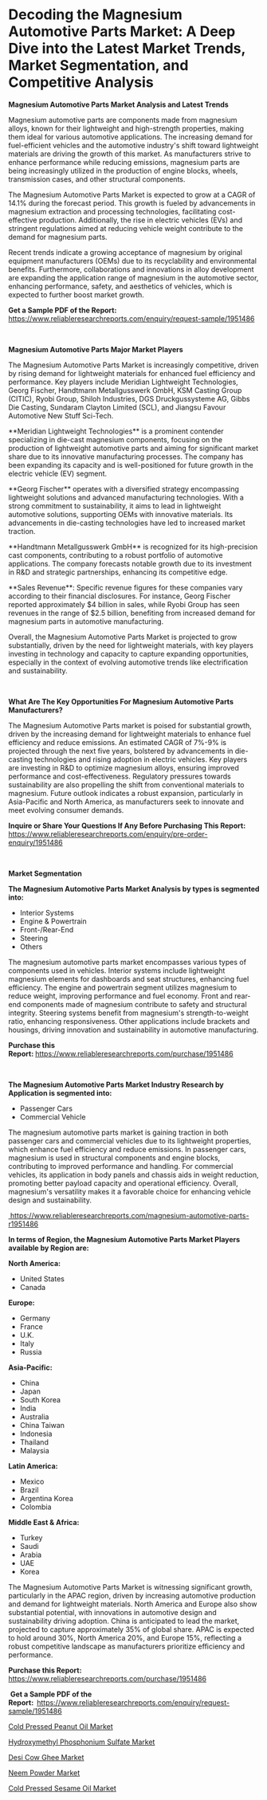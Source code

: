 <p><h1>Decoding the Magnesium Automotive Parts Market: A Deep Dive into the Latest Market Trends, Market Segmentation, and Competitive Analysis</h1></p><p><strong>Magnesium Automotive Parts Market Analysis and Latest Trends</strong></p>
<p><p>Magnesium automotive parts are components made from magnesium alloys, known for their lightweight and high-strength properties, making them ideal for various automotive applications. The increasing demand for fuel-efficient vehicles and the automotive industry's shift toward lightweight materials are driving the growth of this market. As manufacturers strive to enhance performance while reducing emissions, magnesium parts are being increasingly utilized in the production of engine blocks, wheels, transmission cases, and other structural components.</p><p>The Magnesium Automotive Parts Market is expected to grow at a CAGR of 14.1% during the forecast period. This growth is fueled by advancements in magnesium extraction and processing technologies, facilitating cost-effective production. Additionally, the rise in electric vehicles (EVs) and stringent regulations aimed at reducing vehicle weight contribute to the demand for magnesium parts. </p><p>Recent trends indicate a growing acceptance of magnesium by original equipment manufacturers (OEMs) due to its recyclability and environmental benefits. Furthermore, collaborations and innovations in alloy development are expanding the application range of magnesium in the automotive sector, enhancing performance, safety, and aesthetics of vehicles, which is expected to further boost market growth.</p></p>
<p><strong>Get a Sample PDF of the Report:&nbsp;</strong> <a href="https://www.reliableresearchreports.com/enquiry/request-sample/1951486?utm_campaign=2102&utm_medium=2&utm_source=Github&utm_content=ia&utm_term=30012025&utm_id=magnesium-automotive-parts">https://www.reliableresearchreports.com/enquiry/request-sample/1951486</a></p>
<p>&nbsp;</p>
<p><strong>Magnesium Automotive Parts Major Market Players</strong></p>
<p><p>The Magnesium Automotive Parts Market is increasingly competitive, driven by rising demand for lightweight materials for enhanced fuel efficiency and performance. Key players include Meridian Lightweight Technologies, Georg Fischer, Handtmann Metallgusswerk GmbH, KSM Casting Group (CITIC), Ryobi Group, Shiloh Industries, DGS Druckgussysteme AG, Gibbs Die Casting, Sundaram Clayton Limited (SCL), and Jiangsu Favour Automotive New Stuff Sci-Tech.</p><p>**Meridian Lightweight Technologies** is a prominent contender specializing in die-cast magnesium components, focusing on the production of lightweight automotive parts and aiming for significant market share due to its innovative manufacturing processes. The company has been expanding its capacity and is well-positioned for future growth in the electric vehicle (EV) segment.</p><p>**Georg Fischer** operates with a diversified strategy encompassing lightweight solutions and advanced manufacturing technologies. With a strong commitment to sustainability, it aims to lead in lightweight automotive solutions, supporting OEMs with innovative materials. Its advancements in die-casting technologies have led to increased market traction.</p><p>**Handtmann Metallgusswerk GmbH** is recognized for its high-precision cast components, contributing to a robust portfolio of automotive applications. The company forecasts notable growth due to its investment in R&D and strategic partnerships, enhancing its competitive edge.</p><p>**Sales Revenue**: Specific revenue figures for these companies vary according to their financial disclosures. For instance, Georg Fischer reported approximately $4 billion in sales, while Ryobi Group has seen revenues in the range of $2.5 billion, benefiting from increased demand for magnesium parts in automotive manufacturing.</p><p>Overall, the Magnesium Automotive Parts Market is projected to grow substantially, driven by the need for lightweight materials, with key players investing in technology and capacity to capture expanding opportunities, especially in the context of evolving automotive trends like electrification and sustainability.</p></p>
<p>&nbsp;</p>
<p><strong>What Are The Key Opportunities For Magnesium Automotive Parts Manufacturers?</strong></p>
<p><p>The Magnesium Automotive Parts market is poised for substantial growth, driven by the increasing demand for lightweight materials to enhance fuel efficiency and reduce emissions. An estimated CAGR of 7%-9% is projected through the next five years, bolstered by advancements in die-casting technologies and rising adoption in electric vehicles. Key players are investing in R&D to optimize magnesium alloys, ensuring improved performance and cost-effectiveness. Regulatory pressures towards sustainability are also propelling the shift from conventional materials to magnesium. Future outlook indicates a robust expansion, particularly in Asia-Pacific and North America, as manufacturers seek to innovate and meet evolving consumer demands.</p></p>
<p><strong>Inquire or Share Your Questions If Any Before Purchasing This Report:</strong> <a href="https://www.reliableresearchreports.com/enquiry/pre-order-enquiry/1951486?utm_campaign=2102&utm_medium=2&utm_source=Github&utm_content=ia&utm_term=30012025&utm_id=magnesium-automotive-parts">https://www.reliableresearchreports.com/enquiry/pre-order-enquiry/1951486</a></p>
<p>&nbsp;</p>
<p><strong>Market Segmentation</strong></p>
<p><strong>The Magnesium Automotive Parts Market Analysis by types is segmented into:</strong></p>
<p><ul><li>Interior Systems</li><li>Engine & Powertrain</li><li>Front-/Rear-End</li><li>Steering</li><li>Others</li></ul></p>
<p><p>The magnesium automotive parts market encompasses various types of components used in vehicles. Interior systems include lightweight magnesium elements for dashboards and seat structures, enhancing fuel efficiency. The engine and powertrain segment utilizes magnesium to reduce weight, improving performance and fuel economy. Front and rear-end components made of magnesium contribute to safety and structural integrity. Steering systems benefit from magnesium's strength-to-weight ratio, enhancing responsiveness. Other applications include brackets and housings, driving innovation and sustainability in automotive manufacturing.</p></p>
<p><strong>Purchase this Report:&nbsp;</strong><a href="https://www.reliableresearchreports.com/purchase/1951486?utm_campaign=2102&utm_medium=2&utm_source=Github&utm_content=ia&utm_term=30012025&utm_id=magnesium-automotive-parts">https://www.reliableresearchreports.com/purchase/1951486</a></p>
<p>&nbsp;</p>
<p><strong>The Magnesium Automotive Parts Market Industry Research by Application is segmented into:</strong></p>
<p><ul><li>Passenger Cars</li><li>Commercial Vehicle</li></ul></p>
<p><p>The magnesium automotive parts market is gaining traction in both passenger cars and commercial vehicles due to its lightweight properties, which enhance fuel efficiency and reduce emissions. In passenger cars, magnesium is used in structural components and engine blocks, contributing to improved performance and handling. For commercial vehicles, its application in body panels and chassis aids in weight reduction, promoting better payload capacity and operational efficiency. Overall, magnesium's versatility makes it a favorable choice for enhancing vehicle design and sustainability.</p></p>
<p><a href="https://www.reliableresearchreports.com/magnesium-automotive-parts-r1951486?utm_campaign=2102&utm_medium=2&utm_source=Github&utm_content=ia&utm_term=30012025&utm_id=magnesium-automotive-parts">&nbsp;https://www.reliableresearchreports.com/magnesium-automotive-parts-r1951486</a></p>
<p><strong>In terms of Region, the Magnesium Automotive Parts Market Players available by Region are:</strong></p>
<p>
    <p> <strong> North America: </strong>
        <ul>
            <li>United States</li>
            <li>Canada</li>
        </ul>
        </p> 
    <p> <strong> Europe: </strong>
        <ul>
            <li>Germany</li>
            <li>France</li>
            <li>U.K.</li>
            <li>Italy</li>
            <li>Russia</li>
        </ul>
        </p> 
    <p> <strong> Asia-Pacific: </strong>
        <ul>
            <li>China</li>
            <li>Japan</li>
            <li>South Korea</li>
            <li>India</li>
            <li>Australia</li>
            <li>China Taiwan</li>
            <li>Indonesia</li>
            <li>Thailand</li>
            <li>Malaysia</li>
        </ul>
        </p> 
    <p> <strong> Latin America: </strong>
        <ul>
            <li>Mexico</li>
            <li>Brazil</li>
            <li>Argentina Korea</li>
            <li>Colombia</li>
        </ul>
        </p> 
    <p> <strong> Middle East & Africa: </strong>
        <ul>
            <li>Turkey</li>
            <li>Saudi</li>
            <li>Arabia</li>
            <li>UAE</li>
            <li>Korea</li>
        </ul>
    </p>
    </p>
<p><p>The Magnesium Automotive Parts Market is witnessing significant growth, particularly in the APAC region, driven by increasing automotive production and demand for lightweight materials. North America and Europe also show substantial potential, with innovations in automotive design and sustainability driving adoption. China is anticipated to lead the market, projected to capture approximately 35% of global share. APAC is expected to hold around 30%, North America 20%, and Europe 15%, reflecting a robust competitive landscape as manufacturers prioritize efficiency and performance.</p></p>
<p><strong>Purchase this Report: </strong><a href="https://www.reliableresearchreports.com/purchase/1951486?utm_campaign=2102&utm_medium=2&utm_source=Github&utm_content=ia&utm_term=30012025&utm_id=magnesium-automotive-parts">https://www.reliableresearchreports.com/purchase/1951486</a></p>
<p>&nbsp;<strong>Get a Sample PDF of the Report:&nbsp;&nbsp;</strong><a href="https://www.reliableresearchreports.com/enquiry/request-sample/1951486?utm_campaign=2102&utm_medium=2&utm_source=Github&utm_content=ia&utm_term=30012025&utm_id=magnesium-automotive-parts">https://www.reliableresearchreports.com/enquiry/request-sample/1951486</a></p>
<p><strong></strong></p>
<p><p><a href="https://github.com/sungbruington660/Market-Research-Report-List-1/blob/main/cold-pressed-peanut-oil-market.md?utm_campaign=2102&utm_medium=2&utm_source=Github&utm_content=ia&utm_term=30012025&utm_id=magnesium-automotive-parts">Cold Pressed Peanut Oil Market</a></p><p><a href="https://github.com/akrachveslov/Market-Research-Report-List-1/blob/main/hydroxymethyl-phosphonium-sulfate-market.md?utm_campaign=2102&utm_medium=2&utm_source=Github&utm_content=ia&utm_term=30012025&utm_id=magnesium-automotive-parts">Hydroxymethyl Phosphonium Sulfate Market</a></p><p><a href="https://github.com/pimanoruman/Market-Research-Report-List-1/blob/main/desi-cow-ghee-market.md?utm_campaign=2102&utm_medium=2&utm_source=Github&utm_content=ia&utm_term=30012025&utm_id=magnesium-automotive-parts">Desi Cow Ghee Market</a></p><p><a href="https://github.com/adyawafurber1/Market-Research-Report-List-1/blob/main/neem-powder-market.md?utm_campaign=2102&utm_medium=2&utm_source=Github&utm_content=ia&utm_term=30012025&utm_id=magnesium-automotive-parts">Neem Powder Market</a></p><p><a href="https://github.com/arnoldannice0/Market-Research-Report-List-1/blob/main/cold-pressed-sesame-oil-market.md?utm_campaign=2102&utm_medium=2&utm_source=Github&utm_content=ia&utm_term=30012025&utm_id=magnesium-automotive-parts">Cold Pressed Sesame Oil Market</a></p></p>